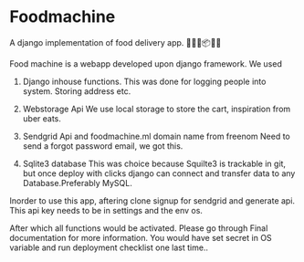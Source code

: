 # Foodmachine
A django implementation of food delivery app.
🍔🍕🍟📦🚗💁

Food machine is a webapp developed upon django framework.
We used
1) Django inhouse functions.
This was done for logging people into system. Storing address etc.
2) Webstorage Api
We use local storage to store the cart, inspiration from uber eats.

3) Sendgrid Api and foodmachine.ml domain name from freenom
Need to send a forgot password email, we got this.

4) Sqlite3 database
This was choice because Squilte3 is trackable in git, but once deploy with clicks django can connect and transfer data to any Database.Preferably MySQL.

Inorder to use this app, aftering clone signup for sendgrid and generate api.
This api key needs to be in settings and the env os.

After which all functions would be activated. Please go through Final documentation for more information.
You would have set secret in OS variable and run deployment checklist one last time..


